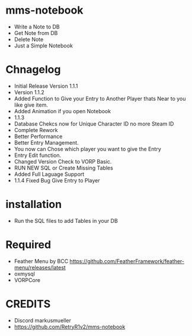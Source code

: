 # mms-notebook

 - Write a Note to DB 
 - Get Note from DB
 - Delete Note
 - Just a Simple Notebook

# Chnagelog

- Initial Release Version 1.1.1
- Version 1.1.2
- Added Function to Give your Entry to Another Player thats Near to you like give item.
- Added Animation if you open Notebook
- 1.1.3 
- Database Chekcs now for Unique Character ID no more Steam ID
- Complete Rework
- Better Performance
- Better Entry Management.
- You now can Chose which player you want to give the Entry
- Entry Edit function.
- Changed Version Check to VORP Basic.
- RUN NEW SQL or Create Missing Tables
- Added Full Laguage Support
- 1.1.4 Fixed Bug Give Entry to Player

# installation 

- Run the SQL files to add Tables in your DB

# Required
- Feather Menu by BCC https://github.com/FeatherFramework/feather-menu/releases/latest
- oxmysql
- VORPCore

# CREDITS
- Discord markusmueller 
- https://github.com/RetryR1v2/mms-notebook